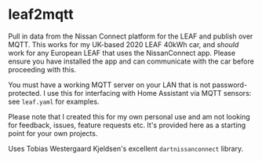 # leaf2mqtt
Pull in data from the Nissan Connect platform for the LEAF and publish over MQTT. This works for my UK-based 2020 LEAF 40kWh car, and *should* work for any European LEAF that uses the NissanConnect app. Please ensure you have installed the app and can communicate with the car before proceeding with this.

You must have a working MQTT server on your LAN that is not password-protected. I use this for interfacing with Home Assistant via MQTT sensors: see `leaf.yaml` for examples.

Please note that I created this for my own personal use and am not looking for feedback, issues, feature requests etc. It's provided here as a starting point for your own projects.

Uses Tobias Westergaard Kjeldsen's excellent `dartnissanconnect` library.

